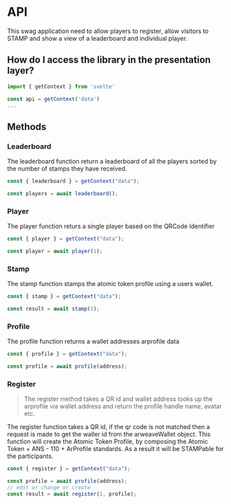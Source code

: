 # API

This swag application need to allow players to register, allow visitors to STAMP
and show a view of a leaderboard and individual player.

## How do I access the library in the presentation layer?

```js
import { getContext } from 'svelte'

const api = getContext('data')
...
```

## Methods

### Leaderboard

The leaderboard function return a leaderboard of all the players sorted by the
number of stamps they have received.

```js
const { leaderboard } = getContext("data");

const players = await leaderboard();
```

### Player

The player function returs a single player based on the QRCode Identifier

```js
const { player } = getContext("data");

const player = await player(1);
```

### Stamp

The stamp function stamps the atomic token profile using a users wallet.

```js
const { stamp } = getContext("data");

const result = await stamp(1);
```

### Profile

The profile function returns a wallet addresses arprofile data

```js
const { profile } = getContext("data");

const profile = await profile(address);
```

### Register

> The register method takes a QR id and wallet address looks up the arprofile
> via wallet address and return the profile handle name, avatar etc.

The register function takes a QR id, if the qr code is not matched then a
request is made to get the waller id from the arweaveWallet object. This
function will create the Atomic Token Profile, by composing the Atomic Token +
ANS - 110 + ArProfile standards. As a result it will be STAMPable for the
participants.

```js
const { register } = getContext("data");

const profile = await profile(address);
// edit or change or create
const result = await register(1, profile);
```
